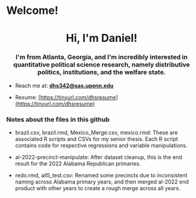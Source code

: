 # Welcome!
<h1 align="center">Hi, I'm Daniel!</h1>
<h3 align="center">I'm from Atlanta, Georgia, and I'm incredibly interested in quantitative political science research, namely distributive politics, institutions, and the welfare state.</h3>

- Reach me at: **dhs342@sas.upenn.edu**

- Resume: [https://tinyurl.com/dhsresume](https://tinyurl.com/dhsresume)

<h3 align="left">Notes about the files in this github</h3>

- brazil.csv, brazil.rmd, Mexico_Merge.csv, mexico.rmd: These are associated R scripts and CSVs for my senior thesis. Each R script contains code for respective regressions and variable manipulations.

- al-2022-precinct-manipulate: After dataset cleanup, this is the end result for the 2022 Alabama Republican primaries.

- redo.rmd, all5_test.csv: Renamed some precincts due to inconsistent naming across Alabama primary years, and then merged al-2022 end product with other years to create a rough merge across all years.
<p align="left">
</p>
